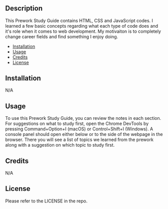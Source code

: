 # <Prework Study Guide Webpage>

## Description
This Prework Study Guide contains HTML, CSS and JavaScript codes. I learned a few basic concepts regarding what each type of code does and it's role when it comes to web development. My motivaiton is to completely change career fields and find something I enjoy doing. 

- [Installation](#installation)
- [Usage](#usage)
- [Credits](#credits)
- [License](#license)

## Installation
N/A

## Usage
To use this Prework Study Guide, you can review the notes in each section. For suggestions on what to study first, open the Chrome DevTools by pressing Command+Option+I (macOS) or Control+Shift+I (Windows). A console panel should open either below or to the side of the webpage in the browser. There you will see a list of topics we learned from the prework along with a suggestion on which topic to study first.

## Credits
N/A

## License
Please refer to the LICENSE in the repo.